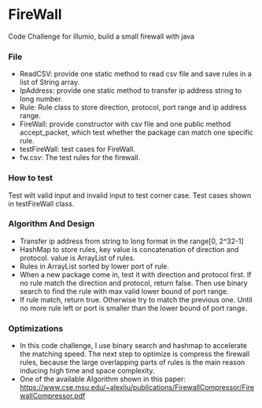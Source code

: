 # FireWall
Code Challenge for illumio, build a small firewall with java
### File
* ReadCSV: provide one static method to read csv file and save rules in a list of String array.
* IpAddress: provide one static method to transfer ip address string to long number.
* Rule: Rule class to store direction, protocol, port range and ip address range.
* FireWall: provide constructor with csv file and one public method accept_packet, which test whether the package can match one specific rule.
* testFireWall: test cases for FireWall.
* fw.csv: The test rules for the firewall.
### How to test
Test wilt valid input and invalid input to test corner case. Test cases shown in testFireWall class.
### Algorithm And Design
* Transfer ip address from string to long format in the range[0, 2^32-1]
* HashMap to store rules, key value is concatenation of direction and protocol. value is ArrayList of rules.
* Rules in ArrayList sorted by lower port of rule.
* When a new package come in, test it with direction and protocol first. If no rule match the direction and protocol, return false.
Then use binary search to find the rule with max valid lower bound of port range.   
* If rule match, return true. Otherwise try to match the previous one. Until no more rule left or port is smaller than the lower bound of port range.
### Optimizations
* In this code challenge, I use binary search and hashmap to accelerate the matching speed. The next step to optimize is compress the firewall rules, because the large overlapping parts of rules is the main reason inducing high time and space complexity.
* One of the available Algorithm shown in this paper: https://www.cse.msu.edu/~alexliu/publications/FirewallCompressor/FirewallCompressor.pdf
